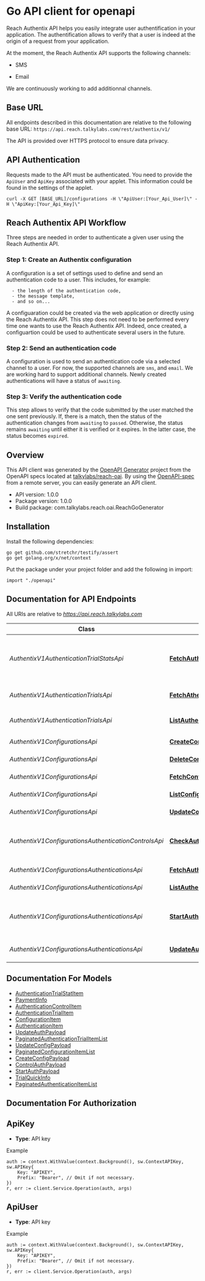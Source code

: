 # Go API client for openapi


Reach Authentix API helps you easily integrate user authentification in your application. The authentification allows to verify that a user is indeed at the origin of a request from your application.

At the moment, the Reach Authentix API supports the following channels:

  * SMS
  
  * Email


We are continuously working to add additionnal channels.
## Base URL
All endpoints described in this documentation are relative to the following base URL:
``` https://api.reach.talkylabs.com/rest/authentix/v1/ ```

The API is provided over HTTPS protocol to ensure data privacy.

## API Authentication
Requests made to the API must be authenticated. You need to provide the `ApiUser` and `ApiKey` associated with your applet. This information could be found in the settings of the applet.
```curl
curl -X GET [BASE_URL]/configurations -H \"ApiUser:[Your_Api_User]\" -H \"ApiKey:[Your_Api_Key]\"
```
## Reach Authentix API Workflow
Three steps are needed in order to authenticate a given user using the Reach Authentix API.
### Step 1: Create an Authentix configuration
A configuration is a set of settings used to define and send an authentication code to a user. This includes, for example:
```
  - the length of the authentication code, 
  - the message template, 
  - and so on...
```
A configuaration could be created via the web application or directly using the Reach Authentix API. This step does not need to be performed every time one wants to use the Reach Authentix API. Indeed, once created, a configuartion could be used to authenticate several users in the future. 


### Step 2: Send an authentication code
A configuration is used to send an authentication code via a selected channel to a user. For now, the supported channels are `sms`, and `email`. We are working hard to support additional channels. Newly created authentications will have a status of `awaiting`.
### Step 3: Verify the authentication code
This step allows to verify that the code submitted by the user matched the one sent previously. If, there is a match, then the status of the authentication changes from `awaiting` to `passed`. Otherwise, the status remains `awaiting` until either it is verified or it expires. In the latter case, the status becomes `expired`.


## Overview
This API client was generated by the [OpenAPI Generator](https://openapi-generator.tech) project from the OpenAPI specs located at [talkylabs/reach-oai](https://github.com/talkylabs/reach-oai/tree/main/spec).  By using the [OpenAPI-spec](https://www.openapis.org/) from a remote server, you can easily generate an API client.

- API version: 1.0.0
- Package version: 1.0.0
- Build package: com.talkylabs.reach.oai.ReachGoGenerator

## Installation

Install the following dependencies:

```shell
go get github.com/stretchr/testify/assert
go get golang.org/x/net/context
```

Put the package under your project folder and add the following in import:

```golang
import "./openapi"
```

## Documentation for API Endpoints

All URIs are relative to *https://api.reach.talkylabs.com*

Class | Method | HTTP request | Description
------------ | ------------- | ------------- | -------------
*AuthentixV1AuthenticationTrialStatsApi* | [**FetchAuthenticationTrialStats**](docs/AuthentixV1AuthenticationTrialStatsApi.md#fetchauthenticationtrialstats) | **Get** /rest/authentix/v1/authenticationTrialStats | get the success rate statistics of the authentication trials matching some criteria
*AuthentixV1AuthenticationTrialsApi* | [**FetchAthenticationTrial**](docs/AuthentixV1AuthenticationTrialsApi.md#fetchathenticationtrial) | **Get** /rest/authentix/v1/authenticationTrials/{trialId} | fetch a authentication trial
*AuthentixV1AuthenticationTrialsApi* | [**ListAuthenticationTrials**](docs/AuthentixV1AuthenticationTrialsApi.md#listauthenticationtrials) | **Get** /rest/authentix/v1/authenticationTrials | list message that match some criteria
*AuthentixV1ConfigurationsApi* | [**CreateConfiguration**](docs/AuthentixV1ConfigurationsApi.md#createconfiguration) | **Post** /rest/authentix/v1/configurations | create a configuration
*AuthentixV1ConfigurationsApi* | [**DeleteConfiguration**](docs/AuthentixV1ConfigurationsApi.md#deleteconfiguration) | **Delete** /rest/authentix/v1/configurations/{configurationId} | delete a configuration
*AuthentixV1ConfigurationsApi* | [**FetchConfiguration**](docs/AuthentixV1ConfigurationsApi.md#fetchconfiguration) | **Get** /rest/authentix/v1/configurations/{configurationId} | fetch a configuration
*AuthentixV1ConfigurationsApi* | [**ListConfigurations**](docs/AuthentixV1ConfigurationsApi.md#listconfigurations) | **Get** /rest/authentix/v1/configurations | list all configurations
*AuthentixV1ConfigurationsApi* | [**UpdateConfiguration**](docs/AuthentixV1ConfigurationsApi.md#updateconfiguration) | **Post** /rest/authentix/v1/configurations/{configurationId} | update a configuration
*AuthentixV1ConfigurationsAuthenticationControlsApi* | [**CheckAuthenticationCode**](docs/AuthentixV1ConfigurationsAuthenticationControlsApi.md#checkauthenticationcode) | **Post** /rest/authentix/v1/configurations/{configurationId}/authentication-controls | check the correctness of a code provided by the end user
*AuthentixV1ConfigurationsAuthenticationsApi* | [**FetchAuthentication**](docs/AuthentixV1ConfigurationsAuthenticationsApi.md#fetchauthentication) | **Get** /rest/authentix/v1/configurations/{configurationId}/authentications/{authenticationId} | fetch an authentication
*AuthentixV1ConfigurationsAuthenticationsApi* | [**ListAuthentications**](docs/AuthentixV1ConfigurationsAuthenticationsApi.md#listauthentications) | **Get** /rest/authentix/v1/configurations/{configurationId}/authentications | list all available authentications
*AuthentixV1ConfigurationsAuthenticationsApi* | [**StartAuthentication**](docs/AuthentixV1ConfigurationsAuthenticationsApi.md#startauthentication) | **Post** /rest/authentix/v1/configurations/{configurationId}/authentications | start a new authentication process by sending a code via a channel
*AuthentixV1ConfigurationsAuthenticationsApi* | [**UpdateAuthenticationStatus**](docs/AuthentixV1ConfigurationsAuthenticationsApi.md#updateauthenticationstatus) | **Post** /rest/authentix/v1/configurations/{configurationId}/authentications/{authenticationId} | update an authentication status


## Documentation For Models

 - [AuthenticationTrialStatItem](docs/AuthenticationTrialStatItem.md)
 - [PaymentInfo](docs/PaymentInfo.md)
 - [AuthenticationControlItem](docs/AuthenticationControlItem.md)
 - [AuthenticationTrialItem](docs/AuthenticationTrialItem.md)
 - [ConfigurationItem](docs/ConfigurationItem.md)
 - [AuthenticationItem](docs/AuthenticationItem.md)
 - [UpdateAuthPayload](docs/UpdateAuthPayload.md)
 - [PaginatedAuthenticationTrialItemList](docs/PaginatedAuthenticationTrialItemList.md)
 - [UpdateConfigPayload](docs/UpdateConfigPayload.md)
 - [PaginatedConfigurationItemList](docs/PaginatedConfigurationItemList.md)
 - [CreateConfigPayload](docs/CreateConfigPayload.md)
 - [ControlAuthPayload](docs/ControlAuthPayload.md)
 - [StartAuthPayload](docs/StartAuthPayload.md)
 - [TrialQuickInfo](docs/TrialQuickInfo.md)
 - [PaginatedAuthenticationItemList](docs/PaginatedAuthenticationItemList.md)


## Documentation For Authorization



## ApiKey

- **Type**: API key

Example

```golang
auth := context.WithValue(context.Background(), sw.ContextAPIKey, sw.APIKey{
    Key: "APIKEY",
    Prefix: "Bearer", // Omit if not necessary.
})
r, err := client.Service.Operation(auth, args)
```


## ApiUser

- **Type**: API key

Example

```golang
auth := context.WithValue(context.Background(), sw.ContextAPIKey, sw.APIKey{
    Key: "APIKEY",
    Prefix: "Bearer", // Omit if not necessary.
})
r, err := client.Service.Operation(auth, args)
```

